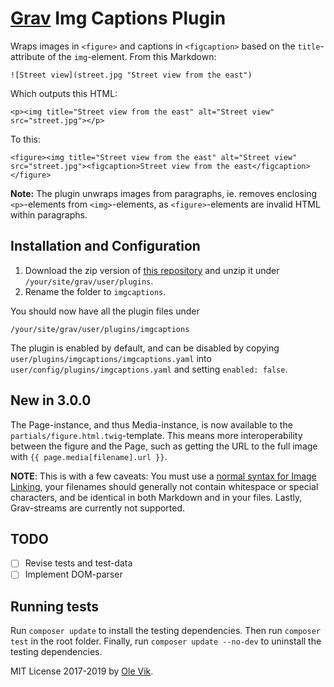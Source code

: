 # [Grav](http://getgrav.org/) Img Captions Plugin

Wraps images in `<figure>` and captions in `<figcaption>` based on the `title`-attribute of the `img`-element. From this Markdown:

    ![Street view](street.jpg "Street view from the east")

Which outputs this HTML:

    <p><img title="Street view from the east" alt="Street view" src="street.jpg"></p>

To this:

    <figure><img title="Street view from the east" alt="Street view" src="street.jpg"><figcaption>Street view from the east</figcaption></figure>

**Note:** The plugin unwraps images from paragraphs, ie. removes enclosing `<p>`-elements from `<img>`-elements, as `<figure>`-elements are invalid HTML within paragraphs.

## Installation and Configuration

1. Download the zip version of [this repository](https://github.com/OleVik/grav-plugin-imgcaptions) and unzip it under `/your/site/grav/user/plugins`.
2. Rename the folder to `imgcaptions`.

You should now have all the plugin files under

    /your/site/grav/user/plugins/imgcaptions

The plugin is enabled by default, and can be disabled by copying `user/plugins/imgcaptions/imgcaptions.yaml` into `user/config/plugins/imgcaptions.yaml` and setting `enabled: false`.

## New in 3.0.0

The Page-instance, and thus Media-instance, is now available to the `partials/figure.html.twig`-template. This means more interoperability between the figure and the Page, such as getting the URL to the full image with `{{ page.media[filename].url }}`.

**NOTE**: This is with a few caveats: You must use a [normal syntax for Image Linking](https://learn.getgrav.org/16/content/image-linking), your filenames should generally not contain whitespace or special characters, and be identical in both Markdown and in your files. Lastly, Grav-streams are currently not supported.

## TODO

- [ ] Revise tests and test-data
- [ ] Implement DOM-parser

## Running tests

Run `composer update` to install the testing dependencies. Then run `composer test` in the root folder. Finally, run `composer update --no-dev` to uninstall the testing dependencies.

MIT License 2017-2019 by [Ole Vik](https://github.com/olevik).
